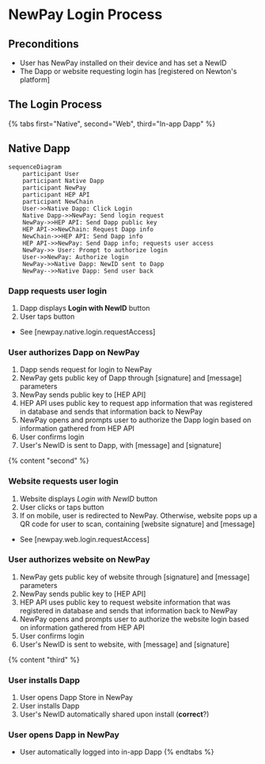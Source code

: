 # NewPay Login Process

## Preconditions

* User has NewPay installed on their device and has set a NewID
* The Dapp or website requesting login has [registered on Newton's platform]

## The Login Process

{% tabs first="Native", second="Web", third="In-app Dapp" %}

## Native Dapp

```mermaid
sequenceDiagram
    participant User
    participant Native Dapp
	participant NewPay
	participant HEP API
	participant NewChain
    User->>Native Dapp: Click Login
	Native Dapp->>NewPay: Send login request
	NewPay->>HEP API: Send Dapp public key
	HEP API->>NewChain: Request Dapp info
	NewChain->>HEP API: Send Dapp info
	HEP API->>NewPay: Send Dapp info; requests user access
	NewPay->> User: Prompt to authorize login
	User->>NewPay: Authorize login
	NewPay->>Native Dapp: NewID sent to Dapp
	NewPay-->>Native Dapp: Send user back
```

### Dapp requests user login

1. Dapp displays **Login with NewID** button
2. User taps button

* See [newpay.native.login.requestAccess]

### User authorizes Dapp on NewPay

1. Dapp sends request for login to NewPay
2. NewPay gets public key of Dapp through [signature] and [message] parameters
3. NewPay sends public key to [HEP API]
4. HEP API uses public key to request app information that was registered in database and sends that information back to NewPay
5. NewPay opens and prompts user to authorize the Dapp login based on information gathered from HEP API
6. User confirms login
7. User's NewID is sent to Dapp, with [message] and [signature]

{% content "second" %}

### Website requests user login

1. Website displays *Login with NewID* button
2. User clicks or taps button
3. If on mobile, user is redirected to NewPay. Otherwise, website pops up a QR code for user to scan, containing [website signature] and [message]

* See [newpay.web.login.requestAccess]

### User authorizes website on NewPay

1. NewPay gets public key of website through [signature] and [message] parameters
2. NewPay sends public key to [HEP API]
3. HEP API uses public key to request website information that was registered in database and sends that information back to NewPay
4. NewPay opens and prompts user to authorize the website login based on information gathered from HEP API
5. User confirms login
6. User's NewID is sent to website, with [message] and [signature]

{% content "third" %}
### User installs Dapp

1. User opens Dapp Store in NewPay
2. User installs Dapp
3. User's NewID automatically shared upon install (**correct**?)

### User opens Dapp in NewPay

* User automatically logged into in-app Dapp
{% endtabs %}
